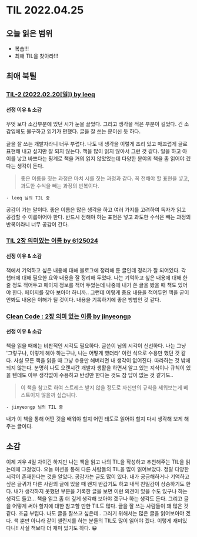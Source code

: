 # TIL 2022.04.25

## 오늘 읽은 범위

- 복습!!!
- 최애 TIL을 찾아라!!!

## 최애 북틸

### [TIL-2 (2022.02.20[일]) by leeq](https://nomadcoders.co/community/thread/2394)

#### 선정 이유 & 소감

무엇 보다 소감부분에 있던 시가 눈을 끌었다. 그리고 생각을 적은 부분이 길었다.
긴 소감임에도 불구하고 읽기가 편했다. 글을 잘 쓰는 분이신 듯 하다.

글을 잘 쓰는 개발자라니 너무 부럽다.
나도 내 생각을 이렇게 조리 있고 매끄럽게 글로 표현해 내고 싶지만 잘 되지 않는다.
책을 많이 읽지 않아서 그런 것 같다.
일을 하고 아이를 낳고 바쁘다는 핑계로 책을 거의 읽지 않았었는데 다양한 분야의 책을 좀 읽어야 겠다는 생각이 든다.

> 좋은 이름을 짓는 과정은 마치 시를 짓는 과정과 같다. 꼭 전해야 할 표현을 넣고, 과도한 수식을 빼는 과정의 반복이다.

    - leeq 님의 TIL 중

공감이 가는 말이다.
좋은 이름은 많은 생각을 하고 여러 가지를 고려하여 독자가 읽고 공감할 수 이름이어야 한다.
반드시 전해야 하는 표현은 넣고 과도한 수식은 빼는 과정의 반복이라니 너무 공감이 간다.

### [TIL 2장 의미있는 이름 by 6125024](https://nomadcoders.co/community/thread/4471)

#### 선정 이유 & 소감

책에서 기억하고 싶은 내용에 대해 블로그에 정리해 둔 글인데 정리가 잘 되어있다.
각 챕터에 대해 필요한 요약 내용을 잘 정리해 두었다.
나는 기억하고 싶은 내용에 대해 한 줄 정도 적어두고 페이지 정보를 적어 두었는데
나중에 내가 쓴 글을 봤을 때 책도 있어야 한다. 페이지를 찾아 보아야 하니까..
그런데 이렇게 중요 내용을 적어두면 책을 굳이 안봐도 내용은 이해가 될 것이다.
내용을 기록하기에 좋은 방법인 것 같다.

### [Clean Code : 2장 의미 있는 이름 by jinyeongp](https://jinyongp.dev/blog/clean-code-2%EC%9E%A5-%EC%9D%98%EB%AF%B8-%EC%9E%88%EB%8A%94-%EC%9D%B4%EB%A6%84/)

#### 선정 이유 & 소감

책을 읽을 때에는 비판적인 시각도 필요하다. 글쓴이 님의 시각이 신선하다.
나는 그냥 '그렇구나, 이렇게 해야 하는구나, 나는 어떻게 했더라' 이런 식으로 수용만 했던 것 같다.
사실 모든 책을 읽을 때 그냥 수용만 해버리면 내 생각이 없어진다. 따라하는 것 밖에 되지 않는다.
분명히 나도 오랜시간 개발자 생활을 하면서 알고 있는 지식이나 규칙이 있을 텐데도 아무 생각없이 수용하고 반성만 한다는 것도 참 답이 없는 것 같기도..

> 이 책을 참고로 하여 스트레스 받지 않을 정도로 자신만의 규칙을 세워보는게 베스트이지 않을까 싶습니다.

    - jinyeongp 님의 TIL 중

내가 이 책을 통해 어떤 것을 배워야 할지 어떤 태도로 읽어야 할지 다시 생각해 보게 해주는 글이다.

## 소감

이제 겨우 4일 차이긴 하지만 나는 책을 읽고 나의 TIL을 작성하고 추천해주는 TIL을 읽는데에 그쳤었다.
오늘 미션을 통해 다른 사람들의 TIL을 많이 읽어보았다.
정말 다양한 시각이 존재한다는 것을 알았다. 공감가는 글도 많이 있다.
내가 궁금해하거나 기억하고 싶은 글귀가 다른 사람의 글에 있을 때 왠지 반갑기도 하고 내적 친밀감이 상승하기도 한다.
내가 생각하지 못했던 부분을 기록한 글을 보면 이런 의견이 있을 수도 있구나 하는 생각도 들고...
책을 읽고 좀 더 깊게 생각해 보아야 겠구나 하는 생각도 든다.
그리고 글을 어떻게 써야 할지에 대한 참고할 만한 TIL도 많다.
글을 잘 쓰는 사람들이 꽤 많은 것 같다. 조금 부럽다. 나도 글을 잘쓰고 싶은데..
그러기 위해서는 많은 글을 읽어보아야 겠다. 책 뿐만 아니라 같이 챌린지를 하는 분들의 TIL도 많이 읽어야 겠다.
이렇게 재미있다니!! 사실 책보다 더 재미 있기도 하다. :grinning:
